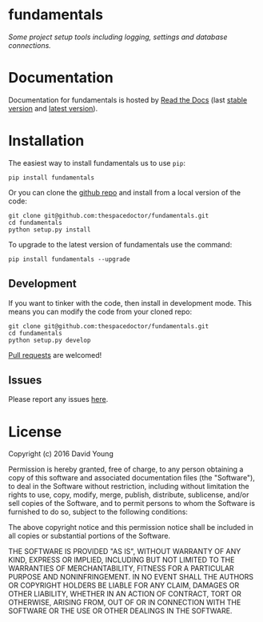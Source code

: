 fundamentals
============

*Some project setup tools including logging, settings and database
connections.*

Documentation
=============

Documentation for fundamentals is hosted by [Read the
Docs](http://fundamentals.readthedocs.org/en/stable/) (last [stable
version](http://fundamentals.readthedocs.org/en/stable/) and [latest
version](http://fundamentals.readthedocs.org/en/latest/)).

Installation
============

The easiest way to install fundamentals us to use `pip`:

    pip install fundamentals

Or you can clone the [github
repo](https://github.com/thespacedoctor/fundamentals) and install from a
local version of the code:

    git clone git@github.com:thespacedoctor/fundamentals.git
    cd fundamentals
    python setup.py install

To upgrade to the latest version of fundamentals use the command:

    pip install fundamentals --upgrade

Development
-----------

If you want to tinker with the code, then install in development mode.
This means you can modify the code from your cloned repo:

    git clone git@github.com:thespacedoctor/fundamentals.git
    cd fundamentals
    python setup.py develop

[Pull requests](https://github.com/thespacedoctor/fundamentals/pulls)
are welcomed!

Issues
------

Please report any issues
[here](https://github.com/thespacedoctor/fundamentals/issues).

License
=======

Copyright (c) 2016 David Young

Permission is hereby granted, free of charge, to any person obtaining a
copy of this software and associated documentation files (the
"Software"), to deal in the Software without restriction, including
without limitation the rights to use, copy, modify, merge, publish,
distribute, sublicense, and/or sell copies of the Software, and to
permit persons to whom the Software is furnished to do so, subject to
the following conditions:

The above copyright notice and this permission notice shall be included
in all copies or substantial portions of the Software.

THE SOFTWARE IS PROVIDED "AS IS", WITHOUT WARRANTY OF ANY KIND, EXPRESS
OR IMPLIED, INCLUDING BUT NOT LIMITED TO THE WARRANTIES OF
MERCHANTABILITY, FITNESS FOR A PARTICULAR PURPOSE AND NONINFRINGEMENT.
IN NO EVENT SHALL THE AUTHORS OR COPYRIGHT HOLDERS BE LIABLE FOR ANY
CLAIM, DAMAGES OR OTHER LIABILITY, WHETHER IN AN ACTION OF CONTRACT,
TORT OR OTHERWISE, ARISING FROM, OUT OF OR IN CONNECTION WITH THE
SOFTWARE OR THE USE OR OTHER DEALINGS IN THE SOFTWARE.
